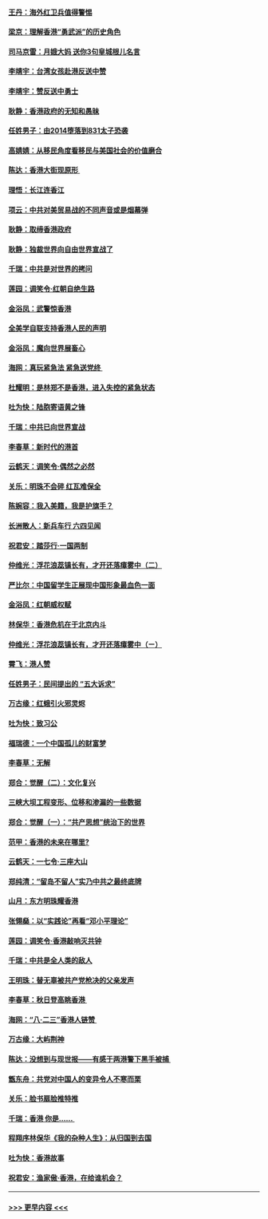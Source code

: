 #### [王丹：海外红卫兵值得警惕](../pages/nsc993/n11498138.md?t=09042255) 
#### [梁京：理解香港“勇武派”的历史角色](../pages/nsc993/n11498006.md?t=09042255) 
#### [司马京雷：月娥大妈  送你3句皇城根儿名言](../pages/nsc993/n11497885.md?t=09042255) 
#### [李靖宇：台湾女孩赴港反送中赞](../pages/nsc993/n11497721.md?t=09042255) 
#### [李靖宇：赞反送中勇士](../pages/nsc993/n11497452.md?t=09042255) 
#### [耿静：香港政府的无知和愚昧](../pages/nsc993/n11494238.md?t=09042255) 
#### [任姓男子：由2014堕落到831太子恐袭](../pages/nsc993/n11496683.md?t=09042255) 
#### [高婧婧：从移民角度看移民与美国社会的价值磨合](../pages/nsc993/n11495757.md?t=09042255) 
#### [陈达：香港大街现原形 ](../pages/nsc993/n11495441.md?t=09042255) 
#### [理悟：长江连香江](../pages/nsc993/n11495377.md?t=09042255) 
#### [项云：中共对美贸易战的不同声音或是烟幕弹](../pages/nsc993/n11494929.md?t=09042255) 
#### [耿静：取缔香港政府](../pages/nsc993/n11494218.md?t=09042255) 
#### [耿静：独裁世界向自由世界宣战了](../pages/nsc993/n11494190.md?t=09042255) 
#### [千瑞：中共是对世界的拷问](../pages/nsc993/n11493021.md?t=09042255) 
#### [莲园：调笑令‧红朝自绝生路](../pages/nsc993/n11493011.md?t=09042255) 
#### [金浴凤：武警惊香港](../pages/nsc993/n11492994.md?t=09042255) 
#### [全美学自联支持香港人民的声明](../pages/nsc993/n11492630.md?t=09042255) 
#### [金浴凤：魔向世界展畜心](../pages/nsc993/n11492599.md?t=09042255) 
#### [海网：真玩紧急法 紧急送党终 ](../pages/nsc993/n11492535.md?t=09042255) 
#### [杜耀明：是林郑不是香港，进入失控的紧急状态](../pages/nsc993/n11491420.md?t=09042255) 
#### [吐为快：陆胞寄语黄之锋](../pages/nsc993/n11491117.md?t=09042255) 
#### [千瑞：中共已向世界宣战](../pages/nsc993/n11490123.md?t=09042255) 
#### [李春草：新时代的港首](../pages/nsc993/n11489864.md?t=09042255) 
#### [云鹤天：调笑令·偶然之必然](../pages/nsc993/n11489701.md?t=09042255) 
#### [关乐：明珠不会碎 红瓦难保全](../pages/nsc993/n11489647.md?t=09042255) 
#### [陈婉容：我入美籍，我是护旗手？](../pages/nsc993/n11487908.md?t=09042255) 
#### [长洲散人：新兵车行 六四见闻](../pages/nsc993/n11487729.md?t=09042255) 
#### [祝君安：踏莎行‧一国两制](../pages/nsc993/n11487699.md?t=09042255) 
#### [仲维光：浮花浪蕊镇长有，才开还落瘴雾中（二）](../pages/nsc993/n11483286.md?t=09042255) 
#### [严比尔：中国留学生正展现中国形象最血色一面](../pages/nsc993/n11485145.md?t=09042255) 
#### [金浴凤：红朝威权赋](../pages/nsc993/n11485191.md?t=09042255) 
#### [林保华：香港危机在于北京内斗](../pages/nsc993/n11484593.md?t=09042255) 
#### [仲维光：浮花浪蕊镇长有，才开还落瘴雾中（ㄧ）](../pages/nsc993/n11483259.md?t=09042255) 
#### [霄飞：港人赞](../pages/nsc993/n11482957.md?t=09042255) 
#### [任姓男子：民间提出的 “五大诉求”](../pages/nsc993/n11482897.md?t=09042255) 
#### [万古缘：红蛾引火邪灵烬](../pages/nsc993/n11482886.md?t=09042255) 
#### [吐为快：致习公](../pages/nsc993/n11482867.md?t=09042255) 
#### [福瑞德：一个中国孤儿的财富梦](../pages/nsc993/n11482817.md?t=09042255) 
#### [李春草：无解](../pages/nsc993/n11482791.md?t=09042255) 
#### [郑合：觉醒（二）：文化复兴](../pages/nsc993/n11478025.md?t=09042255) 
#### [三峡大坝工程变形、位移和渗漏的一些数据](../pages/nsc993/n11478232.md?t=09042255) 
#### [郑合：觉醒（一）：“共产思想”统治下的世界](../pages/nsc993/n11477663.md?t=09042255) 
#### [范甲：香港的未来在哪里?](../pages/nsc993/n11477249.md?t=09042255) 
#### [云鹤天：一七令·三座大山](../pages/nsc993/n11477192.md?t=09042255) 
#### [郑纯清：“留岛不留人”实乃中共之最终底牌](../pages/nsc993/n11476160.md?t=09042255) 
#### [山月：东方明珠耀香港](../pages/nsc993/n11476077.md?t=09042255) 
#### [张翎燊：以“实践论”再看“邓小平理论”](../pages/nsc993/n11475733.md?t=09042255) 
#### [莲园：调笑令‧香港敲响灭共钟](../pages/nsc993/n11475723.md?t=09042255) 
#### [千瑞：中共是全人类的敌人](../pages/nsc993/n11475329.md?t=09042255) 
#### [王明珠：替无辜被共产党枪决的父亲发声](../pages/nsc993/n11474570.md?t=09042255) 
#### [李春草：秋日登高眺香港 ](../pages/nsc993/n11474491.md?t=09042255) 
#### [海网：“八·二三”香港人链赞 ](../pages/nsc993/n11474538.md?t=09042255) 
#### [万古缘：大屿荆神](../pages/nsc993/n11474401.md?t=09042255) 
#### [陈达：没想到与现世报——有感于两港警下黑手被捕 ](../pages/nsc993/n11472557.md?t=09042255) 
#### [甑东舟：共党对中国人的变异令人不寒而栗](../pages/nsc993/n11472496.md?t=09042255) 
#### [关乐：脸书扇脸推特推](../pages/nsc993/n11472488.md?t=09042255) 
#### [千瑞：香港  你是…… ](../pages/nsc993/n11472459.md?t=09042255) 
#### [程翔序林保华《我的杂种人生》：从归国到去国](../pages/nsc993/n11472369.md?t=09042255) 
#### [吐为快：香港故事](../pages/nsc993/n11471931.md?t=09042255) 
#### [祝君安：渔家傲‧香港，在给谁机会？](../pages/nsc993/n11469718.md?t=09042255) 

----
#### [ >>> 更早内容 <<< ](../indexes/nsc993-earlier.md)

